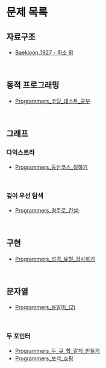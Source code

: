 # 문제 목록

## 자료구조
- [Baekjoon_1927 - 최소 힙](./data_structures/Baekjoon_1927.js)

<br />

## 동적 프로그래밍
- [Programmers_코딩_테스트_공부](./dynamic_programming/Programmers_코딩_테스트_공부.js)

<br />

## 그래프
### 다익스트라
- [Programmers_등산코스_정하기](./graph/dijkstra/Programmers_등산코스_정하기.js)

<br />

### 깊이 우선 탐색
- [Programmers_경주로_건설](./graph/depth_first_search/Programmers_경주로_건설.js);

<br />

## 구현
- [Programmers_성격_유형_검사하기](./implementation/Programmers_성격_유형_검사하기.js)

<br />

## 문자열
- [Programmers_옹알이_(2)](./string/Programmers_옹알이_(2).js)

<br />

### 두 포인터
- [Programmers_두_큐_합_같게_만들기](./two_pointer/Programmers_두_큐_합_같게_만들기.js)
- [Programmers_보석_쇼핑](./two_pointer/Programmers_보석_쇼핑.js)
